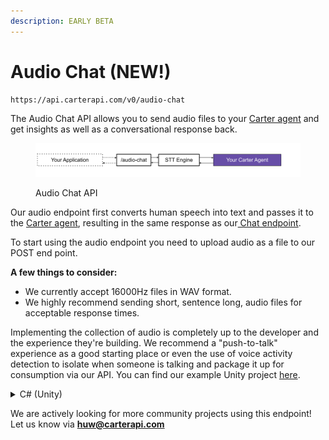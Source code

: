```yaml
---
description: EARLY BETA
---
```


# Audio Chat (NEW!)

```
https://api.carterapi.com/v0/audio-chat
```

The Audio Chat API allows you to send audio files to your [Carter agent](../dashboard/agents/) and get insights as well as a conversational response back.&#x20;

<figure><img src="../.gitbook/assets/Audio Chat.png" alt=""><figcaption><p>Audio Chat API</p></figcaption></figure>

Our audio endpoint first converts human speech into text and passes it to the [Carter agent](../dashboard/agents/), resulting in the same response as our[ Chat endpoint](../carter-api/api-response.md).

To start using the audio endpoint you need to upload audio as a file to our POST end point.&#x20;

**A few things to consider:**

* We currently accept 16000Hz files in WAV format.
* We highly recommend sending short, sentence long, audio files for acceptable response times.

Implementing the collection of audio is completely up to the developer and the experience they're building. We recommend a "push-to-talk" experience as a good starting place or even the use of voice activity detection to isolate when someone is talking and package it up for consumption via our API. You can find our example Unity project [here](https://github.com/huwprosser/carter-unity-voice-demo).&#x20;

<details>

<summary>C# (Unity)</summary>

```csharp
        WWWForm form = new WWWForm();
        form.AddBinaryData("file", data, "aud.wav");
        form.AddField("api_key", apiKey);
        form.AddField("uuid", uuid);

        UnityWebRequest www = UnityWebRequest.Post("https://api.carterapi.com/v0/audio-chat", form);
        yield return www.SendWebRequest();

        if (www.result != UnityWebRequest.Result.Success) {
            Debug.Log(www.error);
        }
        else {
            var response = www.downloadHandler.text;            
            Debug.Log(response);
        }

        www.Dispose();
```

</details>

We are actively looking for more community projects using this endpoint! Let us know via **huw@carterapi.com**
